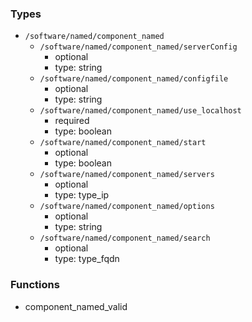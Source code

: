 ### Types

- `/software/named/component_named`
    - `/software/named/component_named/serverConfig`
        - optional
        - type: string
    - `/software/named/component_named/configfile`
        - optional
        - type: string
    - `/software/named/component_named/use_localhost`
        - required
        - type: boolean
    - `/software/named/component_named/start`
        - optional
        - type: boolean
    - `/software/named/component_named/servers`
        - optional
        - type: type_ip
    - `/software/named/component_named/options`
        - optional
        - type: string
    - `/software/named/component_named/search`
        - optional
        - type: type_fqdn

### Functions

  - component_named_valid
